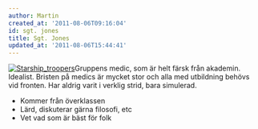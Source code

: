 ```yaml
---
author: Martin
created_at: '2011-08-06T09:16:04'
id: sgt. jones
title: Sgt. Jones
updated_at: '2011-08-06T15:44:41'
---
```

[<img src="http://kampanj.ripperdoc.net/wp-content/uploads/Starship_troopers.jpg" title="Starship_troopers" class="alignright size-full wp-image-762" />]Gruppens medic, som är helt färsk från akademin. Idealist. Bristen på medics är mycket stor och alla med utbildning behövs vid fronten. Har aldrig varit i verklig strid, bara simulerad.

-   Kommer från överklassen
-   Lärd, diskuterar gärna filosofi, etc
-   Vet vad som är bäst för folk

  [<img src="http://kampanj.ripperdoc.net/wp-content/uploads/Starship_troopers.jpg" title="Starship_troopers" class="alignright size-full wp-image-762" />]: http://kampanj.ripperdoc.net/wp-content/uploads/Starship_troopers.jpg
